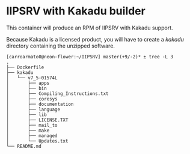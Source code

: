 # IIPSRV with Kakadu builder

This container will produce an RPM of IIPSRV with Kakadu support.

Because Kakadu is a licensed product, you will have to create a *kakadu* directory containing the unzipped software.

```
[carroarmato0@neon-flower:~/IIPSRV] master(+9/-2)* ± tree -L 3
.
├── Dockerfile
├── kakadu
│   └── v7_5-01574L
│       ├── apps
│       ├── bin
│       ├── Compiling_Instructions.txt
│       ├── coresys
│       ├── documentation
│       ├── language
│       ├── lib
│       ├── LICENSE.TXT
│       ├── mail_to
│       ├── make
│       ├── managed
│       └── Updates.txt
└── README.md
```